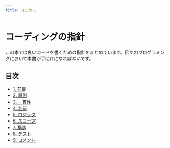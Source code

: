 ```yaml
---
title: はじめに
---
```


# コーディングの指針

この本では良いコードを書くための指針をまとめています。日々のプログラミングにおいて本書が手助けになれば幸いです。

## 目次
- [1. 前提](premise/)
- [2. 原則](principles/KISS.md)
- [3. 一貫性](consistency/)
- [4. 名前](name/)
- [5. ロジック]()
- [6. スコープ]()
- [7. 構造](architecture/SRP.md)
- [8. テスト]()
- [9. コメント]()
